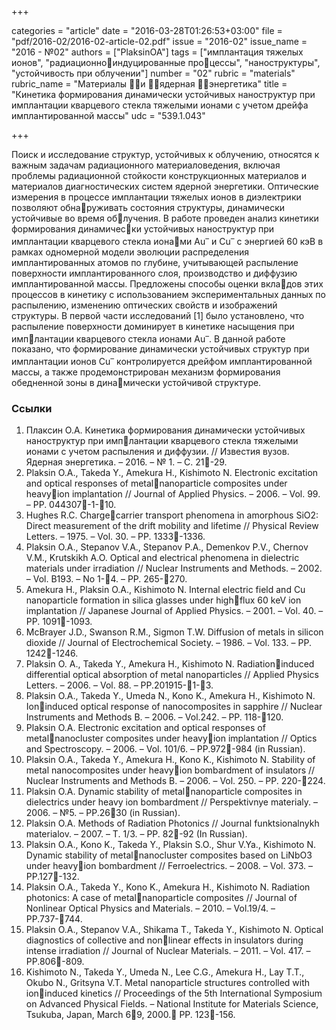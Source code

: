+++

categories = "article"
date = "2016-03-28T01:26:53+03:00"
file = "pdf/2016-02/2016-02-article-02.pdf"
issue = "2016-02"
issue_name = "2016 - №02"
authors = ["PlaksinOA"]
tags = ["имплантация тяжелых ионов", "радиационноиндуцированные процессы", "наноструктуры", "устойчивость при облучении"]
number = "02"
rubric = "materials"
rubric_name = "Материалы и ядерная энергетика"
title = "Кинетика формирования динамически устойчивых наноструктур при имплантации кварцевого стекла тяжелыми ионами с учетом дрейфа имплантированной массы"
udc = "539.1.043"


+++


Поиск и исследование структур, устойчивых к облучению, относятся к важным задачам радиационного материаловедения, включая проблемы радиационной стойкости конструкционных материалов и материалов диагностических систем ядерной энергетики. 
Оптические измерения в процессе имплантации тяжелых ионов в диэлектрики позволяют обнаруживать состояния структуры, динамически устойчивые во время облучения. 
В работе проведен анализ кинетики формирования динамически устойчивых наноструктур при имплантации кварцевого стекла ионами Au<sup>–</sup> и Cu<sup>–</sup> с энергией 60 кэВ в рамках одномерной модели эволюции распределения имплантированных атомов по глубине, учитывающей распыление поверхности имплантированного слоя, производство и диффузию имплантированной массы. 
Предложены способы оценки вкладов этих процессов в кинетику с использованием экспериментальных данных по распылению, изменению оптических свойств и изображений структуры. 
В первой части исследований [1] было установлено, что
распыление поверхности доминирует в кинетике насыщения при имплантации кварцевого стекла ионами Au<sup>–</sup>. 
В данной работе показано, что формирование динамически устойчивых структур при имплантации ионов Cu<sup>–</sup> контролируется дрейфом имплантированной массы, а также продемонстрирован механизм формирования обедненной зоны в динамически устойчивой структуре.

### Ссылки

1. Плаксин О.А. Кинетика формирования динамически устойчивых наноструктур при имплантации кварцевого стекла тяжелыми ионами с учетом распыления и диффузии. // Известия вузов. Ядерная энергетика. – 2016. – № 1. – С. 21-29.
2. Plaksin O.A., Takeda Y., Amekura H., Kishimoto N. Electronic excitation and optical responses of metalnanoparticle composites under heavyion implantation // Journal of Applied Physics. – 2006. – Vol. 99. – PP. 044307-1-10.
3. Hughes R.C. Chargecarrier transport phenomena in amorphous SiO2: Direct measurement of the drift mobility and lifetime // Physical Review Letters. – 1975. – Vol. 30. – PP. 1333-1336.
4. Plaksin O.A., Stepanov V.A., Stepanov P.A., Demenkov P.V., Chernov V.M., Krutskikh A.O. Optical and electrical phenomena in dielectric materials under irradiation // Nuclear Instruments and Methods. – 2002. – Vol. B193. – No 1-4. – PP. 265-270.
5. Amekura H., Plaksin O.A., Kishimoto N. Internal electric field and Cu nanoparticle formation in silica glasses under highflux 60 keV ion implantation // Japanese Journal of Applied Physics. – 2001. – Vol. 40. – PP. 1091-1093.
6. McBrayer J.D., Swanson R.M., Sigmon T.W. Diffusion of metals in silicon dioxide // Journal of Electrochemical Society. – 1986. – Vol. 133. – PP. 1242-1246.
7. Plaksin O. A., Takeda Y., Amekura H., Kishimoto N. Radiationinduced differential optical absorption of metal nanoparticles // Applied Physics Letters. – 2006. – Vol. 88. – PP.201915-1-3.
8. Plaksin O.A., Takeda Y., Umeda N., Kono K., Amekura H., Kishimoto N. Ioninduced optical response of nanocomposites in sapphire // Nuclear Instruments and Methods B. – 2006. – Vol.242. – PP. 118-120.
9. Plaksin O.A. Electronic excitation and optical responses of metalnanocluster composites under heavyion implantation // Optics and Spectroscopy. – 2006. – Vol. 101/6. – PP.972-984 (in Russian).
10. Plaksin O.A., Takeda Y., Amekura H., Kono K., Kishimoto N. Stability of metal nanocomposites under heavyion bombardment of insulators // Nuclear Instruments and Methods B. – 2006. – Vol. 250. – PP. 220-224.
11. Plaksin O.A. Dynamic stability of metalnanoparticle composites in dielectrics under heavy ion bombardment // Perspektivnye materialy. – 2006. – №5. – PP.2630 (in Russian).
12. Plaksin O.A. Methods of Radiation Photonics // Journal funktsionalnykh materialov. – 2007. – Т. 1/3. – PP. 82-92 (In Russian).
13. Plaksin O.A., Kono K., Takeda Y., Plaksin S.O., Shur V.Ya., Kishimoto N. Dynamic stability of metalnanocluster composites based on LiNbO3 under heavyion bombardment // Ferroelectrics. – 2008. – Vol. 373. – PP.127-132.
14. Plaksin O.A., Takeda Y., Kono K., Amekura H., Kishimoto N. Radiation photonics: A case of metalnanoparticle composites // Journal of Nonlinear Optical Physics and Materials. – 2010. – Vol.19/4. – PP.737-744.
15. Plaksin O.A., Stepanov V.A., Shikama T., Takeda Y., Kishimoto N. Optical diagnostics of collective and nonlinear effects in insulators during intense irradiation // Journal of Nuclear Materials. – 2011. – Vol. 417. – PP.806-809.
16. Kishimoto N., Takeda Y., Umeda N., Lee C.G., Amekura H., Lay T.T., Okubo N., Gritsyna V.T. Metal nanoparticle structures controlled with ioninduced kinetics // Proceedings of the 5th International Symposium on Advanced Physical Fields. – National Institute for Materials Science, Tsukuba, Japan, March 69, 2000. PP. 123-156.
